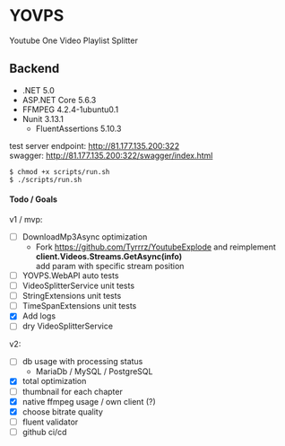 # YOVPS
Youtube One Video Playlist Splitter

## Backend
* .NET 5.0
* ASP.NET Core 5.6.3
* FFMPEG 4.2.4-1ubuntu0.1
* Nunit 3.13.1
  * FluentAssertions 5.10.3

test server endpoint: http://81.177.135.200:322 </br>
swagger: http://81.177.135.200:322/swagger/index.html

```
$ chmod +x scripts/run.sh
$ ./scripts/run.sh
```

#### Todo / Goals
v1 / mvp:
- [ ] DownloadMp3Async optimization 
  - Fork https://github.com/Tyrrrz/YoutubeExplode and reimplement **client.Videos.Streams.GetAsync(info)**<br>
  add param with specific stream position
- [ ] YOVPS.WebAPI auto tests
- [ ] VideoSplitterService unit tests
- [ ] StringExtensions unit tests
- [ ] TimeSpanExtensions unit tests
- [X] Add logs
- [ ] dry VideoSplitterService

v2:
- [ ] db usage with processing status 
  - MariaDb / MySQL / PostgreSQL
- [X] total optimization
- [ ] thumbnail for each chapter
- [X] native ffmpeg usage / own client (?)
- [X] choose bitrate quality
- [ ] fluent validator
- [ ] github ci/cd

